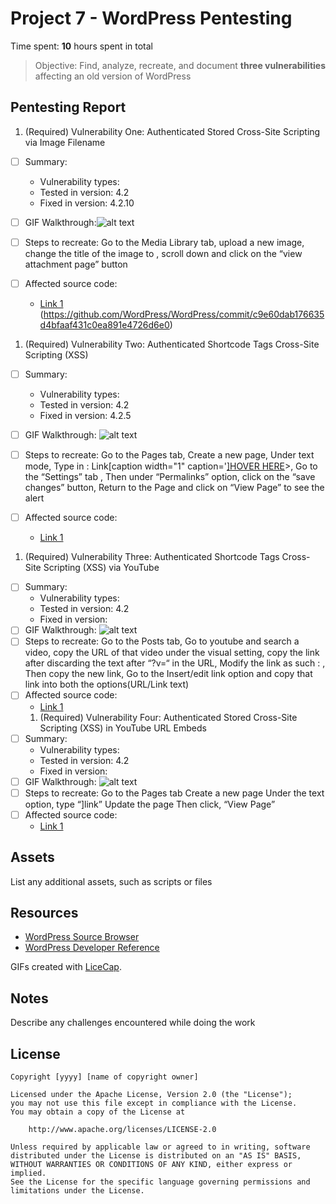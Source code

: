 # Project 7 - WordPress Pentesting

Time spent: **10** hours spent in total

> Objective: Find, analyze, recreate, and document **three vulnerabilities** affecting an old version of WordPress

## Pentesting Report

1. (Required) Vulnerability One: Authenticated Stored Cross-Site Scripting via Image Filename
  - [ ] Summary: 
    - Vulnerability types:
    - Tested in version: 4.2
    - Fixed in version: 4.2.10
  - [ ] GIF Walkthrough:![alt text](https://github.com/Sudeepti-S/Week7CodePath/blob/master/XXS1.gif)
  - [ ] Steps to recreate: Go to the Media Library tab, upload a new image, change the title of the image to <script>alert('XSS!')</script>, scroll down and click on the “view attachment page” button
  
  - [ ] Affected source code:
    - [Link 1](https://core.trac.wordpress.org/browser/tags/version/src/source_file.php)
    (https://github.com/WordPress/WordPress/commit/c9e60dab176635d4bfaaf431c0ea891e4726d6e0)
1. (Required) Vulnerability Two: Authenticated Shortcode Tags Cross-Site Scripting (XSS) 
  - [ ] Summary: 
    - Vulnerability types: 
    - Tested in version: 4.2
    - Fixed in version: 4.2.5
  - [ ] GIF Walkthrough: ![alt text](https://github.com/Sudeepti-S/Week7CodePath/blob/master/Vulnerability2.gif)
  - [ ] Steps to recreate: 
Go to the Pages tab,
Create a new page,
Under text mode,
Type in : Link[caption width="1" caption='<a href="' ">]</a><a href="http://onMouseOver='alert(1)'">HOVER HERE</a>>,
Go to the “Settings” tab ,
Then under “Permalinks” option, click on the “save changes” button,
Return to the Page and click on “View Page”  to see the alert

  - [ ] Affected source code:
    - [Link 1](https://core.trac.wordpress.org/browser/tags/version/src/source_file.php)
1. (Required) Vulnerability Three: Authenticated Shortcode Tags Cross-Site Scripting (XSS) via YouTube
  - [ ] Summary: 
    - Vulnerability types:
    - Tested in version: 4.2
    - Fixed in version: 
  - [ ] GIF Walkthrough: ![alt text](https://github.com/Sudeepti-S/Week7CodePath/blob/master/Vulnerability3.gif) 
  - [ ] Steps to recreate: 
Go to the Posts tab,
Go to youtube and search a video, 
copy the URL of that video under the visual setting, 
copy the link after discarding the text after “?v=“ in the URL,
Modify the link as such : <script>alert('XSS!')</script>,
Then copy the new link,
Go to the Insert/edit link option and copy that link into both the options(URL/Link text) 
  - [ ] Affected source code:
    - [Link 1](https://core.trac.wordpress.org/browser/tags/version/src/source_file.php)
    1. (Required) Vulnerability Four: Authenticated Stored Cross-Site Scripting (XSS) in YouTube URL Embeds
  - [ ] Summary: 
    - Vulnerability types:
    - Tested in version: 4.2
    - Fixed in version: 
  - [ ] GIF Walkthrough: ![alt text](https://github.com/Sudeepti-S/Week7CodePath/blob/master/Vulnerability4.gif) 
  - [ ] Steps to recreate: 
Go to the Pages tab 
Create a new page 
Under the text option, type  “<a href="[caption code=">]</a><a title=" onmouseover=alert('test') ">link</a>”
Update the page 
Then click, “View Page” 
  - [ ] Affected source code:
    - [Link 1](https://core.trac.wordpress.org/browser/tags/version/src/source_file.php)
## Assets

List any additional assets, such as scripts or files

## Resources

- [WordPress Source Browser](https://core.trac.wordpress.org/browser/)
- [WordPress Developer Reference](https://developer.wordpress.org/reference/)

GIFs created with [LiceCap](http://www.cockos.com/licecap/).

## Notes

Describe any challenges encountered while doing the work

## License

    Copyright [yyyy] [name of copyright owner]

    Licensed under the Apache License, Version 2.0 (the "License");
    you may not use this file except in compliance with the License.
    You may obtain a copy of the License at

        http://www.apache.org/licenses/LICENSE-2.0

    Unless required by applicable law or agreed to in writing, software
    distributed under the License is distributed on an "AS IS" BASIS,
    WITHOUT WARRANTIES OR CONDITIONS OF ANY KIND, either express or implied.
    See the License for the specific language governing permissions and
    limitations under the License.
